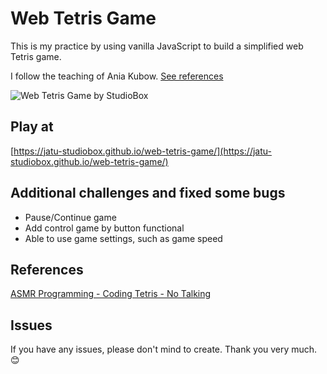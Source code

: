 # Web Tetris Game
This is my practice by using vanilla JavaScript to build a simplified web Tetris game.

I follow the teaching of Ania Kubow. [See references](#references)

![Web Tetris Game by StudioBox](https://user-images.githubusercontent.com/43282496/185702681-3b71a7a7-bf91-495a-a8f9-56bcc1148b46.png)

## Play at
[https://jatu-studiobox.github.io/web-tetris-game/](https://jatu-studiobox.github.io/web-tetris-game/)

## Additional challenges and fixed some bugs
* Pause/Continue game
* Add control game by button functional
* Able to use game settings, such as game speed

## References
[ASMR Programming - Coding Tetris - No Talking](https://www.youtube.com/watch?v=h1-zQ0SSS6M)

## Issues
If you have any issues, please don't mind to create. Thank you very much. 😊
